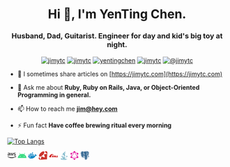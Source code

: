 <h1 align="center">Hi 👋, I'm YenTing Chen.</h1>
<h3 align="center">Husband, Dad, Guitarist. Engineer for day and kid's big toy at night.</h3>

<p align="center">
<a href="https://dev.to/jimytc" target="blank"><img align="center" src="https://cdn.jsdelivr.net/npm/simple-icons@3.0.1/icons/dev-dot-to.svg" alt="jimytc" height="20" width="20" /></a>
<a href="https://twitter.com/jimytc" target="blank"><img align="center" src="https://cdn.jsdelivr.net/npm/simple-icons@3.0.1/icons/twitter.svg" alt="jimytc" height="20" width="20" /></a>
<a href="https://linkedin.com/in/yentingchen" target="blank"><img align="center" src="https://cdn.jsdelivr.net/npm/simple-icons@3.0.1/icons/linkedin.svg" alt="yentingchen" height="20" width="20" /></a>
<a href="https://stackoverflow.com/users/2728942/jimytc" target="blank"><img align="center" src="https://cdn.jsdelivr.net/npm/simple-icons@3.0.1/icons/stackoverflow.svg" alt="jimytc" height="20" width="20" /></a>
<a href="https://medium.com/@jimytc" target="blank"><img align="center" src="https://cdn.jsdelivr.net/npm/simple-icons@3.0.1/icons/medium.svg" alt="@jimytc" height="20" width="20" /></a>
</p>

- 📝 I sometimes share articles on [https://jimytc.com](https://jimytc.com)

- 💬 Ask me about **Ruby, Ruby on Rails, Java, or Object-Oriented Programming in general.**

- 📫 How to reach me **jim@hey.com**

- ⚡ Fun fact **Have coffee brewing ritual every morning**

[![Top Langs](https://github-readme-stats.vercel.app/api/top-langs/?username=jimytc&layout=compact)](https://github.com/anuraghazra/github-readme-stats)

<p align="left">
  <img src="https://raw.githubusercontent.com/jimytc/jimytc/master/images/amazonaws.svg" alt="aws" width="20" height="20"/>
  <img src="https://raw.githubusercontent.com/jimytc/jimytc/master/images/android.svg" alt="android" width="20" height="20"/>
  <img src="https://raw.githubusercontent.com/jimytc/jimytc/master/images/docker.svg" alt="docker" width="20" height="20"/>
  <img src="https://raw.githubusercontent.com/jimytc/jimytc/master/images/ruby.svg" alt="ruby" width="20" height="20"/>
  <img src="https://raw.githubusercontent.com/jimytc/jimytc/master/images/rails.svg" alt="rails" width="20" height="20"/>
  <img src="https://raw.githubusercontent.com/jimytc/jimytc/master/images/java.svg" alt="java" width="20" height="20"/>
  <img src="https://raw.githubusercontent.com/jimytc/jimytc/master/images/graphql.svg" alt="graphql" width="20" height="20"/>
  <img src="https://raw.githubusercontent.com/jimytc/jimytc/master/images/postgresql.svg" alt="postgresql" width="20" height="20"/
  <img src="https://raw.githubusercontent.com/jimytc/jimytc/master/images/redit.svg" alt="redis" width="20" height="20"/>
</p>
